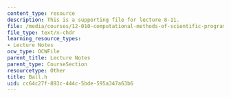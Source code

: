 ```yaml
---
content_type: resource
description: This is a supporting file for lecture 8-11.
file: /media/courses/12-010-computational-methods-of-scientific-programming-fall-2011/cc64c27f893c444c5bde595a347a63b6_Ball.h
file_type: text/x-chdr
learning_resource_types:
- Lecture Notes
ocw_type: OCWFile
parent_title: Lecture Notes
parent_type: CourseSection
resourcetype: Other
title: Ball.h
uid: cc64c27f-893c-444c-5bde-595a347a63b6
---
```

